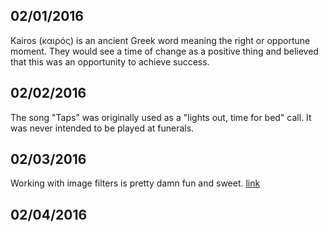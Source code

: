 02/01/2016
---
Kairos (καιρός) is an ancient Greek word meaning the right or opportune moment. They would see a time of change as a positive thing and believed that this was an opportunity to achieve success.

02/02/2016
---
The song "Taps" was originally used as a "lights out, time for bed" call. It was never intended to be played at funerals.

02/03/2016
---
Working with image filters is pretty damn fun and sweet. [link](http://www.thedotpost.com/2015/12/una-kravets-editing-images-in-css?utm_source=CSS-Weekly&utm_campaign=Issue-200&utm_medium=email)

02/04/2016
---
